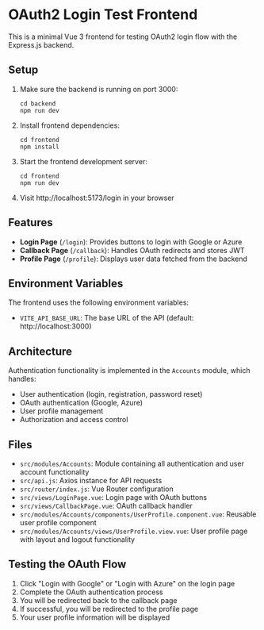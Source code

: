 # OAuth2 Login Test Frontend

This is a minimal Vue 3 frontend for testing OAuth2 login flow with the Express.js backend.

## Setup

1. Make sure the backend is running on port 3000:
   ```
   cd backend
   npm run dev
   ```

2. Install frontend dependencies:
   ```
   cd frontend
   npm install
   ```

3. Start the frontend development server:
   ```
   cd frontend
   npm run dev
   ```

4. Visit http://localhost:5173/login in your browser

## Features

- **Login Page** (`/login`): Provides buttons to login with Google or Azure
- **Callback Page** (`/callback`): Handles OAuth redirects and stores JWT
- **Profile Page** (`/profile`): Displays user data fetched from the backend

## Environment Variables

The frontend uses the following environment variables:

- `VITE_API_BASE_URL`: The base URL of the API (default: http://localhost:3000)

## Architecture

Authentication functionality is implemented in the `Accounts` module, which handles:
- User authentication (login, registration, password reset)
- OAuth authentication (Google, Azure)
- User profile management
- Authorization and access control

## Files

- `src/modules/Accounts`: Module containing all authentication and user account functionality
- `src/api.js`: Axios instance for API requests
- `src/router/index.js`: Vue Router configuration
- `src/views/LoginPage.vue`: Login page with OAuth buttons
- `src/views/CallbackPage.vue`: OAuth callback handler
- `src/modules/Accounts/components/UserProfile.component.vue`: Reusable user profile component
- `src/modules/Accounts/views/UserProfile.view.vue`: User profile page with layout and logout functionality

## Testing the OAuth Flow

1. Click "Login with Google" or "Login with Azure" on the login page
2. Complete the OAuth authentication process
3. You will be redirected back to the callback page
4. If successful, you will be redirected to the profile page
5. Your user profile information will be displayed